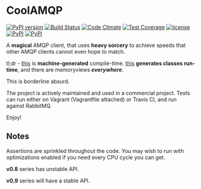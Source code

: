 CoolAMQP
========
[![PyPI version](https://badge.fury.io/py/CoolAMQP.svg)](https://badge.fury.io/py/CoolAMQP)
[![Build Status](https://travis-ci.org/smok-serwis/coolamqp.svg)](https://travis-ci.org/smok-serwis/coolamqp)
[![Code Climate](https://codeclimate.com/github/smok-serwis/coolamqp/badges/gpa.svg)](https://codeclimate.com/github/smok-serwis/coolamqp)
[![Test Coverage](https://codeclimate.com/github/smok-serwis/coolamqp/badges/coverage.svg)](https://codeclimate.com/github/smok-serwis/coolamqp/coverage)
[![license](https://img.shields.io/github/license/mashape/apistatus.svg)]()
[![PyPI](https://img.shields.io/pypi/pyversions/CoolAMQP.svg)]()
[![PyPI](https://img.shields.io/pypi/implementation/CoolAMQP.svg)]()

A **magical** AMQP client, that uses **heavy sorcery** to achieve speeds that other AMQP clients cannot even hope to match.

tl;dr - [this](coolamqp/framing/definitions.py) is **machine-generated** compile-time.
[this](coolamqp/framing/compilation/content_property.py) **generates classes run-time**,
and there are memoryviews **_everywhere_**. 

This is borderline absurd.


The project is actively maintained and used in a commercial project. Tests can run
either on Vagrant (Vagrantfile attached) or Travis CI, and run against RabbitMQ.

Enjoy!


## Notes
Assertions are sprinkled throughout the code. You may wish to run with optimizations enabled
if you need every CPU cycle you can get.

**v0.8** series has unstable API.

**v0.9** series will have a stable API.